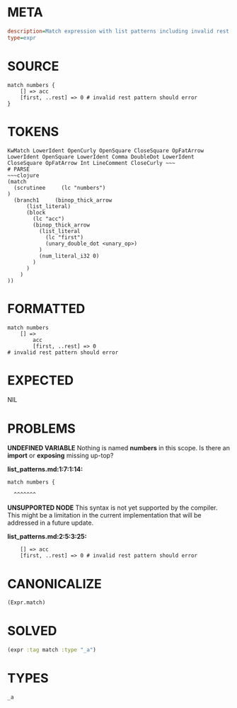 # META
~~~ini
description=Match expression with list patterns including invalid rest pattern
type=expr
~~~
# SOURCE
~~~roc
match numbers {
    [] => acc
    [first, ..rest] => 0 # invalid rest pattern should error
}
~~~
# TOKENS
~~~text
KwMatch LowerIdent OpenCurly OpenSquare CloseSquare OpFatArrow LowerIdent OpenSquare LowerIdent Comma DoubleDot LowerIdent CloseSquare OpFatArrow Int LineComment CloseCurly ~~~
# PARSE
~~~clojure
(match
  (scrutinee     (lc "numbers")
)
  (branch1     (binop_thick_arrow
      (list_literal)
      (block
        (lc "acc")
        (binop_thick_arrow
          (list_literal
            (lc "first")
            (unary_double_dot <unary_op>)
          )
          (num_literal_i32 0)
        )
      )
    )
))
~~~
# FORMATTED
~~~roc
match numbers
	[] => 
		acc
		[first, ..rest] => 0
# invalid rest pattern should error
~~~
# EXPECTED
NIL
# PROBLEMS
**UNDEFINED VARIABLE**
Nothing is named **numbers** in this scope.
Is there an **import** or **exposing** missing up-top?

**list_patterns.md:1:7:1:14:**
```roc
match numbers {
```
      ^^^^^^^


**UNSUPPORTED NODE**
This syntax is not yet supported by the compiler.
This might be a limitation in the current implementation that will be addressed in a future update.

**list_patterns.md:2:5:3:25:**
```roc
    [] => acc
    [first, ..rest] => 0 # invalid rest pattern should error
```


# CANONICALIZE
~~~clojure
(Expr.match)
~~~
# SOLVED
~~~clojure
(expr :tag match :type "_a")
~~~
# TYPES
~~~roc
_a
~~~
